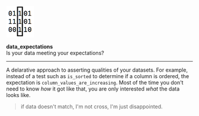 <img src="icon.png" height="84px" />

**data_expectations**  
Is your data meeting your expectations?

----

A delarative approach to asserting qualities of your datasets. For example, instead
of a test such as `is_sorted` to determine if a column is ordered, the expectation
is `column_values_are_increasing`. Most of the time you don't need to know _how_ it
got like that, you are only interested _what_ the data looks like.


> if data doesn't match, I'm not cross, I'm just disappointed.